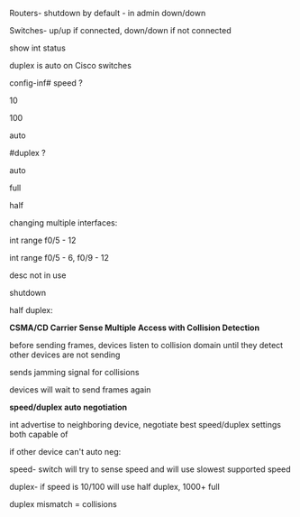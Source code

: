 Routers- shutdown by default - in admin down/down 

Switches- up/up if connected, down/down if not connected



show int status



duplex is auto on Cisco switches



config-inf# speed ?

10

100

auto



\#duplex ?

auto

full

half



changing multiple interfaces:

int range f0/5 - 12

int range f0/5 - 6, f0/9 - 12



desc not in use

shutdown



half duplex:

**CSMA/CD Carrier Sense Multiple Access with Collision Detection**

before sending frames, devices listen to collision domain until they detect other devices are not sending

sends jamming signal for collisions

devices will wait to send frames again



**speed/duplex auto negotiation** 

int advertise to neighboring device, negotiate best speed/duplex settings both capable of

if other device can't auto neg:

speed- switch will try to sense speed and will use slowest supported speed

duplex- if speed is 10/100 will use half duplex, 1000+ full

duplex mismatch = collisions

